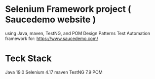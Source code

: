 # Selenium Framework project ( Saucedemo website )
using Java, maven, TestNG, and POM Design Patterns
Test Automation framework for: https://www.saucedemo.com/

# Teck Stack
Java 19.0
Selenium 4.17
maven
TestNG 7.9
POM

